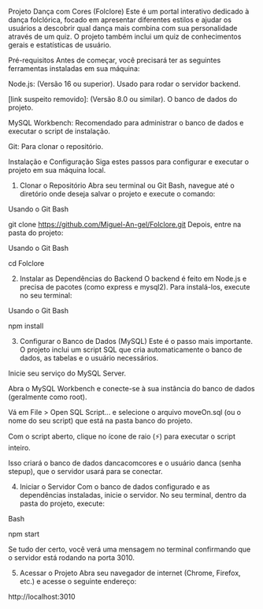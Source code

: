 Projeto Dança com Cores (Folclore)
Este é um portal interativo dedicado à dança folclórica, focado em apresentar diferentes estilos e ajudar os usuários a descobrir qual dança mais combina com sua personalidade através de um quiz. O projeto também inclui um quiz de conhecimentos gerais e estatísticas de usuário.

Pré-requisitos
Antes de começar, você precisará ter as seguintes ferramentas instaladas em sua máquina:

Node.js: (Versão 16 ou superior). Usado para rodar o servidor backend.

[link suspeito removido]: (Versão 8.0 ou similar). O banco de dados do projeto.

MySQL Workbench: Recomendado para administrar o banco de dados e executar o script de instalação.

Git: Para clonar o repositório.

Instalação e Configuração
Siga estes passos para configurar e executar o projeto em sua máquina local.

1. Clonar o Repositório
Abra seu terminal ou Git Bash, navegue até o diretório onde deseja salvar o projeto e execute o comando:

Usando o Git Bash

git clone https://github.com/Miguel-An-gel/Folclore.git
Depois, entre na pasta do projeto:

Usando o Git Bash

cd Folclore

2. Instalar as Dependências do Backend
O backend é feito em Node.js e precisa de pacotes (como express e mysql2). Para instalá-los, execute no seu terminal:

Usando o Git Bash

npm install

3. Configurar o Banco de Dados (MySQL)
Este é o passo mais importante. O projeto inclui um script SQL que cria automaticamente o banco de dados, as tabelas e o usuário necessários.

Inicie seu serviço do MySQL Server.

Abra o MySQL Workbench e conecte-se à sua instância do banco de dados (geralmente como root).

Vá em File > Open SQL Script... e selecione o arquivo moveOn.sql (ou o nome do seu script) que está na pasta banco do projeto.

Com o script aberto, clique no ícone de raio (⚡) para executar o script inteiro.

Isso criará o banco de dados dancacomcores e o usuário danca (senha stepup), que o servidor usará para se conectar.

4. Iniciar o Servidor
Com o banco de dados configurado e as dependências instaladas, inicie o servidor. No seu terminal, dentro da pasta do projeto, execute:

Bash

npm start

Se tudo der certo, você verá uma mensagem no terminal confirmando que o servidor está rodando na porta 3010.

5. Acessar o Projeto
Abra seu navegador de internet (Chrome, Firefox, etc.) e acesse o seguinte endereço:

http://localhost:3010
